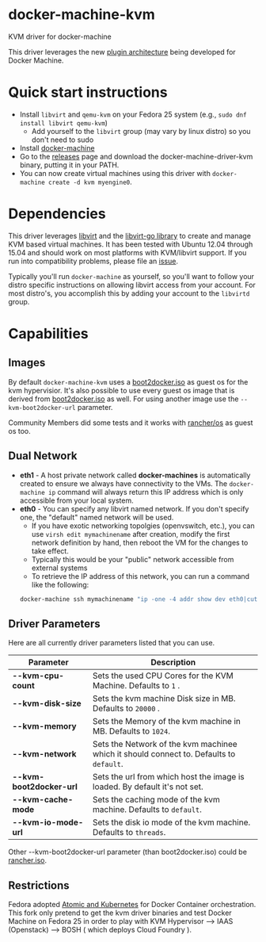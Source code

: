 # docker-machine-kvm
KVM driver for docker-machine

This driver leverages the new [plugin architecture](https://github.com/docker/machine/issues/1626) being
developed for Docker Machine.

# Quick start instructions

* Install `libvirt` and `qemu-kvm` on your Fedora 25 system (e.g., `sudo dnf install libvirt qemu-kvm`)
    * Add yourself to the `libvirt` group (may vary by linux distro) so you don't need to sudo
* Install [docker-machine](https://github.com/docker/machine/releases)
* Go to the
  [releases](https://github.com/dhiltgen/docker-machine-kvm/releases)
  page and download the docker-machine-driver-kvm binary, putting it
  in your PATH.
* You can now create virtual machines using this driver with
  `docker-machine create -d kvm myengine0`.

# Dependencies

This driver leverages [libvirt](http://libvirt.org/) and the [libvirt-go
library](https://github.com/libvirt/libvirt-go) to create and manage
KVM based virtual machines.  It has been tested with Ubuntu 12.04 through 15.04
and should work on most platforms with KVM/libvirt support.  If you run into
compatibility problems, please file an [issue](https://github.com/dhiltgen/docker-machine-kvm/issues).

Typically you'll run `docker-machine` as yourself, so you'll want to
follow your distro specific instructions on allowing libvirt access
from your account.  For most distro's, you accomplish this by adding
your account to the `libvirtd` group.


# Capabilities

## Images
By default `docker-machine-kvm` uses a [boot2docker.iso](https://github.com/boot2docker/boot2docker) as guest os for the kvm hypervisior. It's also possible to use every guest os image that is derived from [boot2docker.iso](https://github.com/boot2docker/boot2docker) as well.
For using another image use the `--kvm-boot2docker-url` parameter. 

Community Members did some tests and it works with [rancher/os](https://github.com/rancher/os) as guest os too.

## Dual Network

   * **eth1** - A host private network called **docker-machines** is automatically created to ensure we always have connectivity to the VMs.  The `docker-machine ip` command will always return this IP address which is only accessible from your local system.
   * **eth0** - You can specify any libvirt named network.  If you don't specify one, the "default" named network will be used.
        * If you have exotic networking topolgies (openvswitch, etc.), you can use `virsh edit mymachinename` after creation, modify the first network definition by hand, then reboot the VM for the changes to take effect.
        * Typically this would be your "public" network accessible from external systems
        * To retrieve the IP address of this network, you can run a command like the following:
        ```bash
        docker-machine ssh mymachinename "ip -one -4 addr show dev eth0|cut -f7 -d' '"
        ```

## Driver Parameters

Here are all currently driver parameters listed that you can use.

| Parameter     | Description| 
| ------------- | ------------- | 
| **--kvm-cpu-count**     | Sets the used CPU Cores for the KVM Machine. Defaults to `1` . | 
| **--kvm-disk-size**    | Sets the kvm machine Disk size in MB. Defaults to `20000` .      |  
| **--kvm-memory** | Sets the Memory of the kvm machine in MB. Defaults to `1024`.      | 
| **--kvm-network** | Sets the Network of the kvm machinee which it should connect to. Defaults to `default`.      |   
| **--kvm-boot2docker-url** | Sets the url from which host the image is loaded. By default it's not set.   |
| **--kvm-cache-mode** | Sets the caching mode of the kvm machine. Defaults to `default`.   |    
| **--kvm-io-mode-url** | Sets the disk io mode of the kvm machine. Defaults to `threads`.   |      

Other --kvm-boot2docker-url parameter (than boot2docker.iso) could be [rancher.iso](https://releases.rancher.com/os/latest/rancheros.iso).

## Restrictions

Fedora adopted [Atomic and Kubernetes](https://getfedora.org/en/atomic/) for Docker Container orchestration. This fork only pretend to get the kvm driver binaries and test Docker Machine on Fedora 25 in order to play with KVM Hypervisor --> IAAS (Openstack) --> BOSH ( which deploys Cloud Foundry ).


